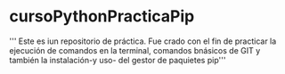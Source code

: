 # cursoPythonPracticaPip

''' Este es iun repositorio de práctica. Fue crado con el fin de practicar la ejecución de comandos
en la terminal, comandos bnásicos de GIT y también la instalación-y uso- del gestor de paquietes
pip'''
